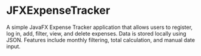 # JFXExpenseTracker
A simple JavaFX Expense Tracker application that allows users to register, log in, add, filter, view, and delete expenses. Data is stored locally using JSON. Features include monthly filtering, total calculation, and manual date input.

